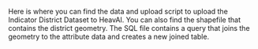 Here is where you can find the data and upload script to upload the Indicator District Dataset to HeavAI. 
You can also find the shapefile that contains the district geometry.
The SQL file contains a query that joins the geometry to the attribute data and creates a new joined table.
